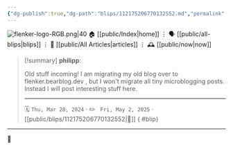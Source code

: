```yaml
---
{"dg-publish":true,"dg-path":"blips/112175206770132552.md","permalink":"/blips/112175206770132552/","title":"philipp on mastodon @ 2024-03-28"}
---
```



<div class="transclusion internal-embed is-loaded"><div class="markdown-embed">




![flenker-logo-RGB.png|40](/img/user/attachments/flenker-logo-RGB.png)
🏠 [[public/Index\|home]]  ⋮ 🗣️ [[public/all-blips\|blips]] ⋮  📝 [[public/All Articles\|articles]]  ⋮ 🕰️ [[public/now\|now]]


</div></div>


> [!summary] **philipp**:
>
> Old stuff incoming! I am migrating my old blog over to flenker.bearblog.dev , but I won't migrate all tiny microblogging posts. Instead I will post interesting stuff here.
> - - -
>
> 🗓️ <code>Thu, Mar 28, 2024</code>  · ✏️ <code> Fri, May 2, 2025</code>  · [[public/blips/112175206770132552\|🔗]]
{ #blip}


- - -

 👾
